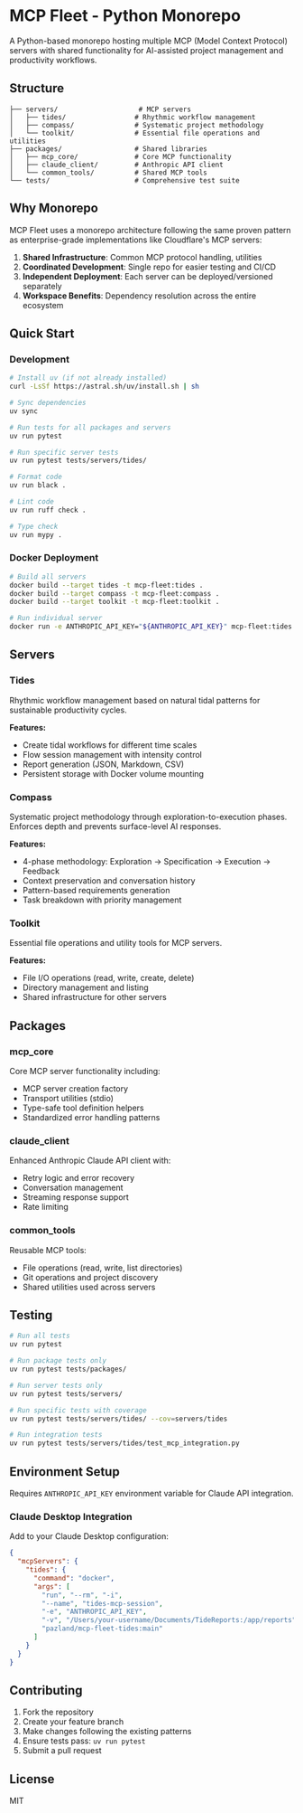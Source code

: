 # MCP Fleet - Python Monorepo

A Python-based monorepo hosting multiple MCP (Model Context Protocol) servers with shared functionality for AI-assisted project management and productivity workflows.

## Structure

```
├── servers/                    # MCP servers
│   ├── tides/                 # Rhythmic workflow management
│   ├── compass/               # Systematic project methodology
│   └── toolkit/               # Essential file operations and utilities
├── packages/                  # Shared libraries
│   ├── mcp_core/              # Core MCP functionality
│   ├── claude_client/         # Anthropic API client
│   └── common_tools/          # Shared MCP tools
└── tests/                     # Comprehensive test suite
```

## Why Monorepo

MCP Fleet uses a monorepo architecture following the same proven pattern as enterprise-grade implementations like Cloudflare's MCP servers:

1. **Shared Infrastructure**: Common MCP protocol handling, utilities
2. **Coordinated Development**: Single repo for easier testing and CI/CD  
3. **Independent Deployment**: Each server can be deployed/versioned separately
4. **Workspace Benefits**: Dependency resolution across the entire ecosystem

## Quick Start

### Development

```bash
# Install uv (if not already installed)
curl -LsSf https://astral.sh/uv/install.sh | sh

# Sync dependencies
uv sync

# Run tests for all packages and servers
uv run pytest

# Run specific server tests
uv run pytest tests/servers/tides/

# Format code
uv run black .

# Lint code
uv run ruff check .

# Type check
uv run mypy .
```

### Docker Deployment

```bash
# Build all servers
docker build --target tides -t mcp-fleet:tides .
docker build --target compass -t mcp-fleet:compass .
docker build --target toolkit -t mcp-fleet:toolkit .

# Run individual server
docker run -e ANTHROPIC_API_KEY="${ANTHROPIC_API_KEY}" mcp-fleet:tides
```

## Servers

### Tides

Rhythmic workflow management based on natural tidal patterns for sustainable productivity cycles.

**Features:**
- Create tidal workflows for different time scales
- Flow session management with intensity control
- Report generation (JSON, Markdown, CSV)
- Persistent storage with Docker volume mounting

### Compass

Systematic project methodology through exploration-to-execution phases. Enforces depth and prevents surface-level AI responses.

**Features:**
- 4-phase methodology: Exploration → Specification → Execution → Feedback
- Context preservation and conversation history
- Pattern-based requirements generation
- Task breakdown with priority management

### Toolkit

Essential file operations and utility tools for MCP servers.

**Features:**
- File I/O operations (read, write, create, delete)
- Directory management and listing
- Shared infrastructure for other servers

## Packages

### mcp_core

Core MCP server functionality including:
- MCP server creation factory
- Transport utilities (stdio)
- Type-safe tool definition helpers
- Standardized error handling patterns

### claude_client

Enhanced Anthropic Claude API client with:
- Retry logic and error recovery
- Conversation management
- Streaming response support
- Rate limiting

### common_tools

Reusable MCP tools:
- File operations (read, write, list directories)
- Git operations and project discovery
- Shared utilities used across servers

## Testing

```bash
# Run all tests
uv run pytest

# Run package tests only
uv run pytest tests/packages/

# Run server tests only
uv run pytest tests/servers/

# Run specific tests with coverage
uv run pytest tests/servers/tides/ --cov=servers/tides

# Run integration tests
uv run pytest tests/servers/tides/test_mcp_integration.py
```

## Environment Setup

Requires `ANTHROPIC_API_KEY` environment variable for Claude API integration.

### Claude Desktop Integration

Add to your Claude Desktop configuration:

```json
{
  "mcpServers": {
    "tides": {
      "command": "docker",
      "args": [
        "run", "--rm", "-i",
        "--name", "tides-mcp-session",
        "-e", "ANTHROPIC_API_KEY",
        "-v", "/Users/your-username/Documents/TideReports:/app/reports",
        "pazland/mcp-fleet-tides:main"
      ]
    }
  }
}
```

## Contributing

1. Fork the repository
2. Create your feature branch
3. Make changes following the existing patterns
4. Ensure tests pass: `uv run pytest`
5. Submit a pull request

## License

MIT